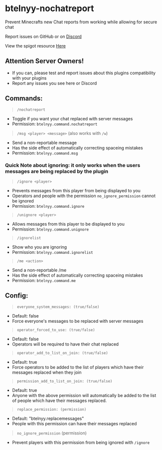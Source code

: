 # btelnyy-nochatreport
 Prevent Minecrafts new Chat reports from working while allowing for secure chat
 
 Report issues on GitHub or on [Discord](https://discord.gg/P22tFkjTm3)
 
 View the spigot resource [Here](https://www.spigotmc.org/resources/nochatreport.102932/)
## Attention Server Owners!
* If you can, please test and report issues about this plugins compatibility with your plugins
* Report any issues you see here or Discord
## Commands:
> `/nochatreport`
- Toggle if you want your chat replaced with server messages
- Permission: `btelnyy.command.nochatreport`
> `/msg <player> <message>` (also works with `/w`)
- Send a non-reportable message
- Has the side effect of automatically correcting spaceing mistakes
- Permission: `btelnyy.command.msg`
### Quick Note about ignoring: it only works when the users messages are being replaced by the plugin
> `/ignore <player>`
- Prevents messages from this player from being displayed to you
- Operators and people with the permission `no_ignore_permission` cannot be ignored
- Permission: `btelnyy.command.ignore`
> `/unignore <player>`
- Allows messages from this player to be displayed to you
- Permission: `btelnyy.command.unignore`
> `/ignorelist`
- Show who you are ignoring
- Permission: `btelnyy.command.ignorelist`
> `/me <action>`
- Send a non-reportable /me
- Has the side effect of automatically correcting spaceing mistakes
- Permission: `btelnyy.command.me`
## Config:
> `everyone_system_messages: (true/false)`
- Default: false
- Force everyone's messages to be replaced with server messages

> `operator_forced_to_use: (true/false)`
- Default: false
- Operators will be required to have their chat replaced

> `operator_add_to_list_on_join: (true/false)`
- Default: true
- Force operators to be added to the list of players which have their messages replaced when they join

> `permission_add_to_list_on_join: (true/false)`
- Default: true
- Anyone with the above permission will automatically be added to the list of people which have their messages replaced.

> `replace_permission: (permission)`
- Default: "btelnyy.replacemessages"
- People with this permission can have their messages replaced

> `no_ignore_permission` (permission)
- Prevent players with this permission from being ignored with `/ignore`
